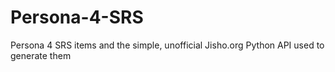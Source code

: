 # Persona-4-SRS
Persona 4 SRS items and the simple, unofficial Jisho.org Python API used to generate them
